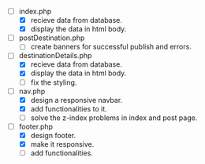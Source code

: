- [ ] index.php
    - [x] recieve data from database.
    - [x] display the data in html body.
- [ ] postDestination.php    
    - [ ] create banners for successful publish and errors.
- [ ] destinationDetails.php
    - [x] recieve data from database.
    - [x] display the data in html body.
    - [ ] fix the styling.
- [ ] nav.php
    - [x] design a responsive navbar.
    - [x] add functionalities to it.
    - [ ] solve the z-index problems in index and post page.
- [ ] footer.php
    - [x] design footer.
    - [x] make it responsive.
    - [ ] add functionalities.
